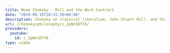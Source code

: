 ```yaml
---
title: Noam Chomsky - Mill and the Work Contract
date: "2019-09-15T10:31:30+08:00"
description: Chomsky on classical liberalism, John Stuart Mill, and the work contract.
url: /chomskysphilosophy/c_2pNnSDTYA/
providers:
  youtube:
    id: c_2pNnSDTYA
type: video
---
```

